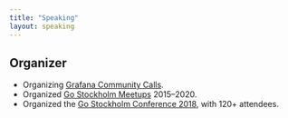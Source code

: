 ```yaml
---
title: "Speaking"
layout: speaking
---
```


## Organizer

- Organizing [Grafana Community Calls](https://www.youtube.com/playlist?list=PLDGkOdUX1Ujo0OyE5HFffHE9GJVvaVXGs).
- Organized [Go Stockholm Meetups](https://www.meetup.com/Go-Stockholm/) 2015–2020.
- Organized the [Go Stockholm Conference 2018](https://www.eventbrite.com/e/go-stockholm-conference-tickets-49325007425), with 120+ attendees.
